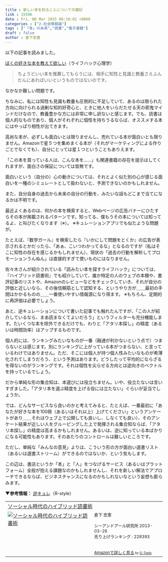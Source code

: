 ```yaml
---
title : 新しい本を知ることについての雑記
link : 15596
date : Fri, 06 Mar 2015 06:10:02 +0000
categories : ["2-社会情報論"]
tags : ["「本」の未来","読書","電子書籍"]
draft : false
author : 倉下忠憲
---
```


以下の記事を読みました。

<a href="http://mindhack.sakura.ne.jp/archives/2108" target="_blank">ぼくの好きな本を教えて欲しい</a>（ライフハック心理学）

<blockquote>ちょうどいい本を推薦してもらうには、相手に知性と見識と教養さえふんだんにあればいいというものではないのです。</blockquote>

なかなか難しい問題です。

ちなみに、私には知性も見識も教養も圧倒的に不足していて、あるのは限られた方向に向けられる過剰な知的好奇心と、ときに他人をいらだたせる天の邪鬼マインドだけなので、教養豊かな方には非常に申し訳ないと感じます。でも、読書は個人的なものであり、個人がそれぞれに個性を持ちうるならば、オススメする本にはやっぱり相性が出てきます。

高尚な本が、必ずしも面白いとは限りませんし、売れている本が面白いとも限りません。Amazonで星５つを集めまくる本が（それがマーケティングによる作りごとでなくても）、自分にとっては星１つということもありえます。

「この本を買っている人は、こんな本を……」も関連書籍の存在を提示はしてくれますが、面白さの保証については皆無です。

面白いという（自分の）心の動きについては、それとよく似た別の心が感じる面白いを一種のシミュレートとして扱わないと、予測できないのかもしれません。

また、自分自身の過去から未来の自分の行動を、みたいな話もどこまで当てになるかは不明です。

最近よくあるのは、何かの本を検索すると、Webページの広告バナーにひたすらその本が掲載されるパターンです。知ってる、僕もうその本については知ってるよ、と叫びたくなります（※）。
※キュレーションアプリでも似たような問題が。

たとえば、『数学ガール』を検索したら『いかにして問題をとくか』の広告が表示されるとかだったら、「あぁ、こいつわかってるな」となるのですが（私はそこに知性の存在を感じるかもしれません）、現状の「過去の行動を解析してプロモーションうんぬん」は直接的すぎて使いものにはなりません。

佐々木さんが紹介されている「読みたい本を探すライフハック」については、『ハイブリッド読書術』でも紹介していて、誰か特定の人のウェブの本棚や、書評記事のリストや、Amazonのレビューなどをチェックしていき、それが自分の評価と近しいなら、その後信頼筋として認知する、というやり方が＿＿最初の手間はかかるものの＿＿一番使いやすい情報源になり得ます。
※もちろん、定期的に再評価は必要でしょう。

あと、逆キュレーションについて書いた記事でも触れたんですが、「この人が紹介しているなら、まあ読まなくてよいだろう」というフィルターも充分機能します。たいくつな本を除外できるだけでも、わりと「アタリ本探し」の精度（あるいは時間効率）はアップするものです。

個人的には、ランキングみたいなものが一番（融通が利かないという点で）つまらないとは感じます。別にランキングに上がっている本がつまらない、と言っているわけではありません。ただ、そこには個人が持つ個人性みたいなものが希薄化されてしまうだろう、という予測はあります。どうしたって平均的にならざるを得ないのがランキングです。それは個性を尖らせる方向とは逆向きのベクトルを持っているでしょう。

だから単純な形の集合知は、本選びには役立ちません。いや、役立たないは言いすぎました。「アタリ本を選ぶ精度を上げる役には立たない」ぐらいが妥当でしょうか。

では、どんなサービスなら良いのかと考えてみると、たとえば、一番最初に「あなたが好きな本を100冊（あるいはそれ以上）上げてください」というアンケートがあり＿＿それはウェブ上で公開しても良いし、しなくても良い）、そのアンケート結果が近しい人をグルーピングした上で発揮される集合知ならば、「アタリ本探し」の精度は高まるかもしれません。あるいは、逆に知っている本ばかりになる可能性もあります。そのあたりのコントロールは難しいところです。

ただし、単純な「みんなの意見」よりは、こういう形の方が面白い選書リスト（あるいは選書ストリーム）ができるのではないか、という気もします。

この辺は、書店というか「本」と「人」をつなげるサービス（あるいはプラットフォーム）全般が抱える課題なのかもしれませんし、それを新しい解法でアプローチできるならば、ビジネスチャンスになるのかもしれないなという妄想も膨らみます。

<strong>▼参考情報：</strong>
<a href="https://rashita.net/blog/?p=14650" target="_blank">逆キュレ</a>（R-style）

<table  border="0" cellpadding="5"><tr><td colspan="2"><a href="http://www.amazon.co.jp/%E3%82%BD%E3%83%BC%E3%82%B7%E3%83%A3%E3%83%AB%E6%99%82%E4%BB%A3%E3%81%AE%E3%83%8F%E3%82%A4%E3%83%96%E3%83%AA%E3%83%83%E3%83%89%E8%AA%AD%E6%9B%B8%E8%A1%93-%E5%80%89%E4%B8%8B-%E5%BF%A0%E6%86%B2/dp/4863541244%3FSubscriptionId%3D15SMZCTB9V8NGR2TW082%26tag%3Drashita1000-22%26linkCode%3Dxm2%26camp%3D2025%26creative%3D165953%26creativeASIN%3D4863541244" target="_blank">ソーシャル時代のハイブリッド読書術</a><img src="http://www.assoc-amazon.jp/e/ir?t=rashita1000-22&l=ur2&o=9" width="1" height="1" style="border: none;" alt="" /></td></tr><tr><td valign="top"><a href="http://www.amazon.co.jp/%E3%82%BD%E3%83%BC%E3%82%B7%E3%83%A3%E3%83%AB%E6%99%82%E4%BB%A3%E3%81%AE%E3%83%8F%E3%82%A4%E3%83%96%E3%83%AA%E3%83%83%E3%83%89%E8%AA%AD%E6%9B%B8%E8%A1%93-%E5%80%89%E4%B8%8B-%E5%BF%A0%E6%86%B2/dp/4863541244%3FSubscriptionId%3D15SMZCTB9V8NGR2TW082%26tag%3Drashita1000-22%26linkCode%3Dxm2%26camp%3D2025%26creative%3D165953%26creativeASIN%3D4863541244" target="_blank"><img src="http://ecx.images-amazon.com/images/I/31m4SHzWXQL._SL160_.jpg" border="0" alt="ソーシャル時代のハイブリッド読書術" /></a></td><td valign="top"><font size="-1">倉下 忠憲 <br /><br />シーアンドアール研究所  2013-03-26<br />売り上げランキング : 228393<br /><br /><br /><a href="http://www.amazon.co.jp/%E3%82%BD%E3%83%BC%E3%82%B7%E3%83%A3%E3%83%AB%E6%99%82%E4%BB%A3%E3%81%AE%E3%83%8F%E3%82%A4%E3%83%96%E3%83%AA%E3%83%83%E3%83%89%E8%AA%AD%E6%9B%B8%E8%A1%93-%E5%80%89%E4%B8%8B-%E5%BF%A0%E6%86%B2/dp/4863541244%3FSubscriptionId%3D15SMZCTB9V8NGR2TW082%26tag%3Drashita1000-22%26linkCode%3Dxm2%26camp%3D2025%26creative%3D165953%26creativeASIN%3D4863541244" target="_blank">Amazonで詳しく見る</a></font><font size="-2"> by <a href="http://www.goodpic.com/mt/aws/index.html" >G-Tools</a></font></td></tr></table>
